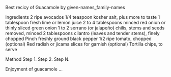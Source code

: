 Best recicy of Guacamole by given-names_family-names

Ingredients
2 ripe avocados
1/4 teaspoon kosher salt, plus more to taste
1 tablespoon fresh lime or lemon juice
2 to 4 tablespoons minced red onion or thinly sliced green onion
1 to 2 serrano (or jalapeño) chilis, stems and seeds removed, minced
2 tablespoons cilantro (leaves and tender stems), finely chopped
Pinch freshly ground black pepper
1/2 ripe tomato, chopped (optional)
Red radish or jicama slices for garnish (optional)
Tortilla chips, to serve

Method
Step 1. Step 2. Step N.

Enjoyment of guacamole
...